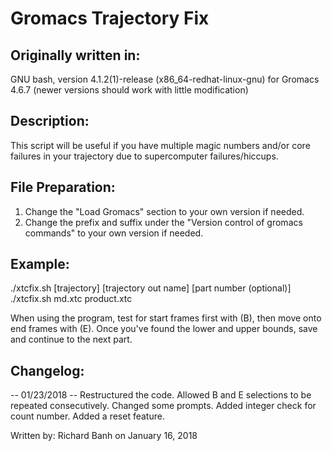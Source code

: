 # Gromacs Trajectory Fix

## Originally written in:
GNU bash, version 4.1.2(1)-release (x86_64-redhat-linux-gnu) for Gromacs 4.6.7 (newer versions should work with little modification)

## Description:
This script will be useful if you have multiple magic numbers and/or core failures in your trajectory due to supercomputer failures/hiccups.

## File Preparation:
1. Change the "Load Gromacs" section to your own version if needed.
2. Change the prefix and suffix  under the "Version control of gromacs commands" to your own version if needed.

## Example:
./xtcfix.sh [trajectory] [trajectory out name] [part number (optional)]
./xtcfix.sh md.xtc product.xtc

When using the program, test for start frames first with (B), then move onto end frames with (E). Once you've found the lower and upper bounds, save and continue to the next part.

## Changelog:
-- 01/23/2018 --
Restructured the code.
Allowed B and E selections to be repeated consecutively.
Changed some prompts.
Added integer check for count number.
Added a reset feature.

Written by: Richard Banh on January 16, 2018

